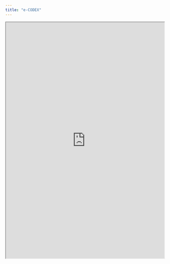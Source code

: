 ```yaml
---
title: "e-CODEX"
---
```



<iframe height="750" width="100%" src="https://ewelton.github.io/ktest/wiki.html#e-CODEX"></iframe>
